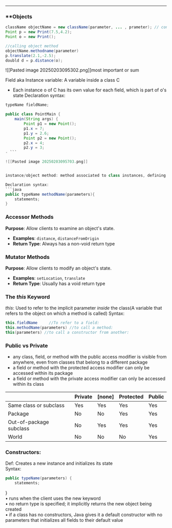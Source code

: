 
---
### **Objects

```java
className objectName = new className(parameter, ... , prameter); // constructor
Point p = new Print(7.5,4.2);
Point o = new Print();

//calling object method
objectName.methodname(parameter)
p.translate(2.1,-2.5);
doubld d = p.distance(o);
```

![[Pasted image 20250203095302.png]]most important or sum


Field aka Instance variable: A variable inside a class C  
- Each instance o of C has its own value for each field, which is part of o's state
Declaration syntax:
```java
typeName fieldName;
```
	
```java
public class PointMain {  
	main(String args) {   
		Point p1 = new Point();  
		p1.x = 7;  
		p1.y = 2.6;  
		Point p2 = new Point();  
		p2.x = 4;  
		p2.y = 3;
- ```

![[Pasted image 20250203095703.png]]


instance/object method: method associated to class instances, defining their behavior

Declaration syntax:
```java
public typeName methodName(parameters){
	statements;
}
```
### Accessor Methods
**Purpose**: Allow clients to examine an object's state.

- **Examples**: `distance`, `distanceFromOrigin`
- **Return Type**: Always has a non-void return type

### Mutator Methods
**Purpose**: Allow clients to modify an object's state.

- **Examples**: `setLocation`, `translate`
- **Return Type**: Usually has a void return type

### The *this* Keyword
*this*: Used to refer to the implicit parameter *inside* the class(A variable that refers to the object on which a method is called)
Syntax:
 ```java
 this.fieldName     //To refer to a field:
 this.methodName(parameters) //to call a method:
 this(parameters) //to call a constructor from another:
```

### Public vs Private
- any class, field, or method with the public access modifier is visible from anywhere, even from classes that belong to a different package  
 -  a field or method with the protected access modifier can only be accessed within its package  
- a field or method with the private access modifier can only be accessed within its class

|                         | Private | [none] | Protected | Public |
| ----------------------- | ------- | ------ | --------- | ------ |
| Same class or subclass  | Yes     | Yes    | Yes       | Yes    |
| Package                 | No      | No     | Yes       | Yes    |
| Out-of-package subclass | No      | Yes    | Yes       | Yes    |
| World                   | No      | No     | No        | Yes    |

### Constructors:

Def: Creates a new instance and initializes its state  
Syntax:  
```java
public typeName(parameters) {  
	statements;  
```
}  
• runs when the client uses the new keyword  
• no return type is specified; it implicitly returns the new object being created  
• if a class has no constructors, Java gives it a default constructor with no  
parameters that initializes all fields to their default value

